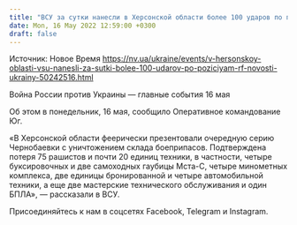 ```yaml
---
title: "ВСУ за сутки нанесли в Херсонской области более 100 ударов по позициям РФ"
date: Mon, 16 May 2022 12:59:00 +0300
draft: false
---
```

Источник: Новое Время https://nv.ua/ukraine/events/v-hersonskoy-oblasti-vsu-nanesli-za-sutki-bolee-100-udarov-po-poziciyam-rf-novosti-ukrainy-50242516.html


Война России против Украины — главные события 16 мая

Об этом в понедельник, 16 мая, сообщило Оперативное командование Юг.

«В Херсонской области феерически презентовали очередную серию Чернобаевки с уничтожением склада боеприпасов. Подтверждена потеря 75 рашистов и почти 20 единиц техники, в частности, четыре буксировочных и две самоходных гаубицы Мста-С, четыре минометных комплекса, две единицы бронированной и четыре автомобильной техники, а еще две мастерские технического обслуживания и один БПЛА», — рассказали в ВСУ.

Присоединяйтесь к нам в соцсетях Facebook, Telegram и Instagram.

